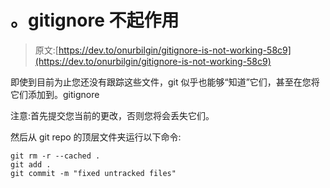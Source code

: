 # 。gitignore 不起作用

> 原文:[https://dev.to/onurbilgin/gitignore-is-not-working-58c9](https://dev.to/onurbilgin/gitignore-is-not-working-58c9)

即使到目前为止您还没有跟踪这些文件，git 似乎也能够“知道”它们，甚至在您将它们添加到。gitignore

注意:首先提交您当前的更改，否则您将会丢失它们。

然后从 git repo 的顶层文件夹运行以下命令:

```
git rm -r --cached .
git add .
git commit -m "fixed untracked files" 
```